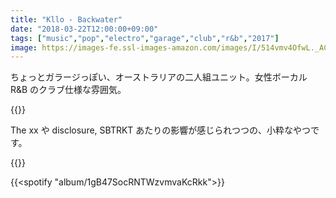 ```yaml
---
title: "Kllo - Backwater"
date: "2018-03-22T12:00:00+09:00"
tags: ["music","pop","electro","garage","club","r&b","2017"]
image: https://images-fe.ssl-images-amazon.com/images/I/514vmv4OfwL._AC_US400_FMwebp_QL65_.jpg
---
```


ちょっとガラージっぽい、オーストラリアの二人組ユニット。女性ボーカル R&B のクラブ仕様な雰囲気。

{{<youtube src="4vSVpoABRRU" title="Kllo - Virtue">}}

The xx や disclosure, SBTRKT あたりの影響が感じられつつの、小粋なやつです。

{{<youtube src="RCR8TBqR_EU" title="Kllo - Downfall">}}

{{<spotify "album/1gB47SocRNTWzvmvaKcRkk">}}
